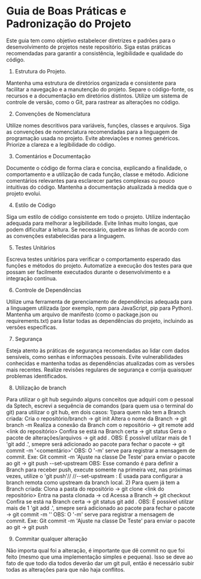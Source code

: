 # Guia de Boas Práticas e Padronização do Projeto

Este guia tem como objetivo estabelecer diretrizes e padrões para o desenvolvimento de projetos neste repositório. Siga estas práticas recomendadas para garantir a consistência, legibilidade e qualidade do código.

1. Estrutura do Projeto.
   
Mantenha uma estrutura de diretórios organizada e consistente para facilitar a navegação e a manutenção do projeto.
Separe o código-fonte, os recursos e a documentação em diretórios distintos.
Utilize um sistema de controle de versão, como o Git, para rastrear as alterações no código.

2. Convenções de Nomenclatura

Utilize nomes descritivos para variáveis, funções, classes e arquivos.
Siga as convenções de nomenclatura recomendadas para a linguagem de programação usada no projeto.
Evite abreviações e nomes genéricos. Priorize a clareza e a legibilidade do código.

3. Comentários e Documentação

Documente o código de forma clara e concisa, explicando a finalidade, o comportamento e a utilização de cada função, classe e método.
Adicione comentários relevantes para esclarecer partes complexas ou pouco intuitivas do código.
Mantenha a documentação atualizada à medida que o projeto evolui.

4. Estilo de Código

Siga um estilo de código consistente em todo o projeto.
Utilize indentação adequada para melhorar a legibilidade.
Evite linhas muito longas, que podem dificultar a leitura. Se necessário, quebre as linhas de acordo com as convenções estabelecidas para a linguagem.

5. Testes Unitários

Escreva testes unitários para verificar o comportamento esperado das funções e métodos do projeto.
Automatize a execução dos testes para que possam ser facilmente executados durante o desenvolvimento e a integração contínua.

6. Controle de Dependências

Utilize uma ferramenta de gerenciamento de dependências adequada para a linguagem utilizada (por exemplo, npm para JavaScript, pip para Python).
Mantenha um arquivo de manifesto (como o package.json ou requirements.txt) para listar todas as dependências do projeto, incluindo as versões específicas.

7. Segurança

Esteja atento às práticas de segurança recomendadas ao lidar com dados sensíveis, como senhas e informações pessoais.
Evite vulnerabilidades conhecidas e mantenha todas as dependências atualizadas com as versões mais recentes.
Realize revisões regulares de segurança e corrija quaisquer problemas identificados.

8. Utilização de branch

Para utilizar o git hub seguindo alguns conceitos que adquiri com o pessoal da Sptech, escrevi a sequência de comandos (para quem usa o terminal do git) para utilizar o git hub, em dois casos:
1)para quem não tem a Branch criada:
Cria o repositório/branch -> git init
Altera o nome da Branch -> git branch -m <nome Branch atual> <novo nome da Branch>
Realiza a conexão da Branch com o repositório -> git remote add <nome da Branch> <link do repositório>
Confira se está na Branch certa -> git status
Gera o pacote de alterações/arquivos -> git add .
OBS: É possível utilzar mais de 1 'git add .', smepre será adicionado ao pacote
para fechar o pacote -> git commit -m '<comentário>'
OBS: O '-m' serve para registrar a mensagem de commit. Exe: Git commit -m 'Ajuste na classe De Teste'
para enviar o pacote ao git -> git push --set-upstream <nome da Branch> <nome da branch>
OBS: Esse comando é para definir a Branch para receber push, execute somente na primeira vez, nas próximas vezes, utilize o 'git push'//
//--set-upstream : É usada para configurar a branch remota como upstream da branch local.
2) Para quem já tem a Branch criada:
Clona a pasta do repositório -> git clone <link do repositório>
Entra na pasta clonada -> cd <nome da pasta>
Acessa a Branch -> git checkout <nome da Branch>
Confira se está na Branch certa -> git status
git add .
OBS: É possível utilzar mais de 1 'git add .', smepre será adicionado ao pacote
para fechar o pacote -> git commit -m '<Comentario>'
OBS: O '-m' serve para registrar a mensagem de commit. Exe: Git commit -m 'Ajuste na classe De Teste'
para enviar o pacote ao git -> git push

9. Commitar qualquer alteração

Não importa qual foi a alteração, é importante que dê commit no que foi feito (mesmo que uma implementação simples e pequena). Isso se deve ao fato de que todo dia todos deverão dar um git pull, então é necessário subir todas as alterações para que não haja conflitos.
